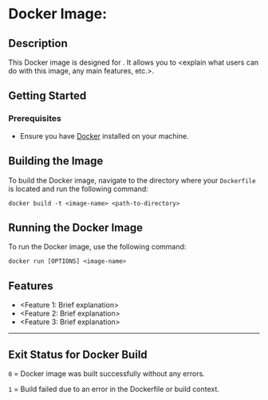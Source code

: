 # Docker Image: <image-name>

## Description

This Docker image is designed for <brief description of the functionality and purpose of the image>. It allows you to <explain what users can do with this image, any main features, etc.>.

## Getting Started

### Prerequisites

- Ensure you have [Docker](https://docs.docker.com/get-docker/) installed on your machine.

## Building the Image

To build the Docker image, navigate to the directory where your `Dockerfile` is located and run the following command:

```
docker build -t <image-name> <path-to-directory>
```

## Running the Docker Image

To run the Docker image, use the following command:

```
docker run [OPTIONS] <image-name>

```

## Features

- <Feature 1: Brief explanation>
- <Feature 2: Brief explanation>
- <Feature 3: Brief explanation>

---

## Exit Status for Docker Build

`0` = Docker image was built successfully without any errors.

`1` = Build failed due to an error in the Dockerfile or build context.
